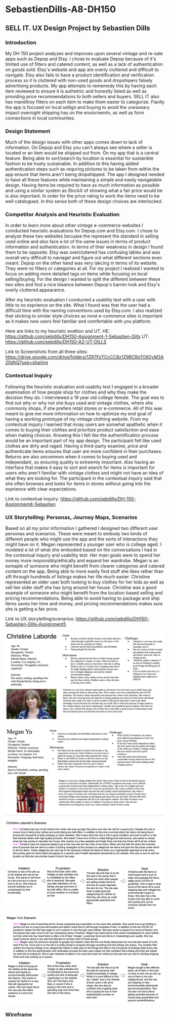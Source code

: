 # SebastienDills-A8-DH150

## SELL IT. UX Design Project by Sebastien Dills
### Introduction
My DH 150 project analyzes and improves upon several vintage and re-sale apps such as Depop and Etsy. I chose to evaluate Depop because of it's limited use of filters and catered content, as well as a lack of authentication on goods sold. Etsy's website and app are overly cluttered and difficult to navigate. Etsy also fails to have a product identification and verification process so it is cluttered with non-used goods and dropshipers falsely advertising products. My app attempts to rememedy this by having each item reviewed to ensure it is authetnic and honestly listed as well as providing price recommendations to both sellers and buyers. SELL IT also has manditroy filters on each item to make them easier to categorize. Fianlly the app is focused on local sellign and buying to avoid the unesseary impact overnight shipping has on the enviornemtn, as well as form connections in local communties. 

### Design Statement
Much of the design issues with other apps comes down to lack of information. On Depop and Etsy you can't always see where a seller is located or an item would be shipped out from. On my app that is a central feature. Being able to sort/search by location is essential for sustainble fashion to be truely sustainable. In addition to this having added authentication steps such as requring pictures to be taken from within the app ensure that items aren't being dropshipped. The app I designed needed to have all these features while maintaining a simple and easily navigatable design. Having items be required to have as much information as possible and using a similar system as StockX of showing what a fair price would be is also important. In order for the price rating to work the items need to be well catalogued. In this sense both of these design choices are interlocked. 

### Competitor Analysis and Heuristic Evaluation
In order to learn more about other vintage e-commerce websites I comducted heuristic evaluations for Depop.com and Etsy.com. I chose to analyze these two websites becuase the represent the standard in selling used online and also face a lot of the same issues in terms of product information and authentication. In terms of their weakness in design I found them to be opposite. Etsy was overcluttered has confusing lables and was overall very difficult to naviaget and figure out what different sections even meant. Depop on the other hand was very lakcing in terms of its website. They were no filters or categories at all. For my project I realized I wanted to focus on adding more detailed tags on items while focusing on local selling/buying. For the design I wanted to split the different between these two sites and find a nice blaance between Depop's barren look and Etsy's overly cluttered appearance. 

After my heurisitc evaluation I conducted a usablity test with a user with little to no exprience on the site. What I found was that the user had a difficult time with the naming conventions used by Etsy.com. I also realized that sticking to similar style choices as most e-commerce sites is important as it makes new users feel familiar and comfertable with you platform. 

Here are links to my heuristic evaltion and UT.
HE: https://github.com/sebdills/DH150-Assignment-1-Sebastien-Dills
UT: https://github.com/sebdills/DH150-A2-UT-DILLS

Link to Screenshots from all three sites: https://drive.google.com/drive/folders/1ZR7FzTCcCC8z1Z9RCRxTO82yM3A20dhQ?usp=sharing

### Contextual Inquiry 
Following the heuristic evaluation and usablity test I engaged in a broader examination of how people shop for clothes and why they make the decision they do. I interviewed a 19 year old college female. The goal was to find out why or why not she buys used and vintage clothes, where she commonly shops, if she prefers retail stores or e-commerce. All of this was meant to give me more information on how to optimize my end goal of having a working prototype of my vintage clothing website. From my contextual inquiry I learned that mnay users are somwhat apathetic when it comes to buying their clothes and prioritize product satisfaction and ease when making choices. Knowing this I felt like the authentification process would be an important part of my app design. The participant felt like used clothes are dirty and raged. Having a third-party examine, price and authenticate items ensures that user are more confident in their purchases. Returns are also uncommon when it comes to buying used and independant, so ensuring quality is extreemly important. Also having an interface that makes it easy to sort and search for items is important for users who aren't familiar with vintage clothes and might not have an idea of what they are looking for. The participant in the contextual inquiry said that she often browses and looks for items in stores without going into the exprience with clear expectations. 

Link to contextual inquiry: https://github.com/sebdills/DH-150-Assignment4-Sebastien

### UX Storytelling: Personas, Journey Maps, Scenarios
Based on all my prior information I gathered I designed two different user personas and scenarios. These were meant to embody two kinds of different people who might use the app and the sorts of interactions they might have on it. Megan represented a younger user who is college aged. I modeled a lot of what she embodied based on the conversations I had in the contextual inquiry and usability test. Her main goals were to spend her money more responsibly/ethically and expand her wardrobe. Megan is an exmaple of someone who might benefit from clearer categories and catered content on the app. Being able to more easily find stuff she likes rather than sift through hundreds of listings makes her life much easier. Christine represented an older user both looking to buy clothes for her kids as well as sell her older stuff she has lying around her house. Christine was a good example of someone who might benefit from the location based selling and pricing recommendations. Being able to avoid having to package and ship items saves her time and money, and pricing recommendations makes sure she is getting a fair price.

Link to UX storytelling/scenarios: https://github.com/sebdills/DH150-Sebastien-Dills-Assignment5

![alt_text](https://github.com/sebdills/SebastienDills-A8-DH150/blob/main/christinebio.png)

![alt_text](https://github.com/sebdills/SebastienDills-A8-DH150/blob/main/meganbio.png)

![alt_text](https://github.com/sebdills/SebastienDills-A8-DH150/blob/main/christinescenario.png)

![alt_text](https://github.com/sebdills/SebastienDills-A8-DH150/blob/main/meganscenario.png)


### Wireframe 




